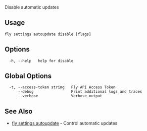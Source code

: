 Disable automatic updates

## Usage
~~~
fly settings autoupdate disable [flags]
~~~

## Options

~~~
  -h, --help   help for disable
~~~

## Global Options

~~~
  -t, --access-token string   Fly API Access Token
      --debug                 Print additional logs and traces
      --verbose               Verbose output
~~~

## See Also

* [fly settings autoupdate](/docs/flyctl/fly-settings-autoupdate/)	 - Control automatic updates

